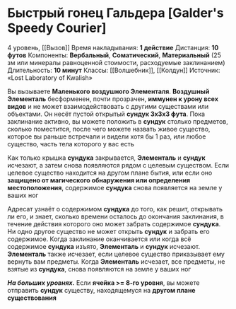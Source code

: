 # Быстрый гонец Гальдера [Galder's Speedy Courier]
4 уровень, [[Вызов]]
Время накладывания: **1 действие**
Дистанция: **10 футов**
Компоненты: **Вербальный**, **Соматический**, **Материальный** (25 зм или минералы равноценной стоимости, расходуемые заклинанием)
Длительность: **10 минут**
Классы: [[Волшебник]], [[Колдун]]
Источник: «Lost Laboratory of Kwalish»

Вы вызываете **Маленького воздушного Элементаля**. **Воздушный Элементаль** бесформенен, почти прозрачен, **иммунен к урону всех видов** и не может взаимодействовать с другими существами или объектами. Он несёт пустой открытый **сундук 3x3x3 фута**. Пока заклинание активно, вы можете положить в **сундук** столько предметов, сколько поместится, после чего можете назвать живое существо, которое вы раньше встречали и видели хотя бы 1 раз, или любое существо, часть тела которого у вас есть

Как только крышка **сундука** закрывается, **Элементаль** и **сундук** исчезают, а затем снова появляются рядом с целевым существом. Если целевое существо находится на другом плане бытия, или если оно **защищено от магического обнаружения или определения местоположения**, содержимое **сундука** снова появляется на земле у ваших ног

Адресат узнаёт о содержимом **сундука** до того, как решит, открывать ли его, и знает, сколько времени осталось до окончания заклинания, в течение действия которого оно может забрать содержимое **сундука**. Ни одно другое существо не может открыть **сундук** и забрать его содержимое. Когда заклинание оканчивается или когда всё содержимое **сундука** изъято, **Элементаль** и **сундук** исчезают. **Элементаль** также исчезает, если целевое существо приказывает ему вернуть вам предметы. Когда **Элементаль** исчезает, все предметы, не взятые из **сундука**, снова появляются на земле у ваших ног

_**На больших уровнях.**_ Если **ячейка >= 8-го уровня**, вы можете отправить **сундук** существу, находящемуся на **другом плане существования**